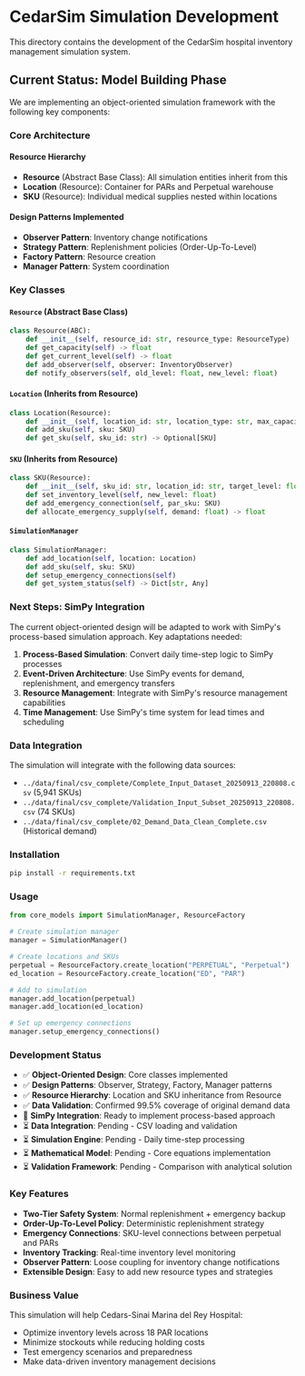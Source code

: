 # CedarSim Simulation Development

This directory contains the development of the CedarSim hospital inventory management simulation system.

## Current Status: Model Building Phase

We are implementing an object-oriented simulation framework with the following key components:

### Core Architecture

#### Resource Hierarchy
- **Resource** (Abstract Base Class): All simulation entities inherit from this
- **Location** (Resource): Container for PARs and Perpetual warehouse
- **SKU** (Resource): Individual medical supplies nested within locations

#### Design Patterns Implemented
- **Observer Pattern**: Inventory change notifications
- **Strategy Pattern**: Replenishment policies (Order-Up-To-Level)
- **Factory Pattern**: Resource creation
- **Manager Pattern**: System coordination

### Key Classes

#### `Resource` (Abstract Base Class)
```python
class Resource(ABC):
    def __init__(self, resource_id: str, resource_type: ResourceType)
    def get_capacity(self) -> float
    def get_current_level(self) -> float
    def add_observer(self, observer: InventoryObserver)
    def notify_observers(self, old_level: float, new_level: float)
```

#### `Location` (Inherits from Resource)
```python
class Location(Resource):
    def __init__(self, location_id: str, location_type: str, max_capacity: float)
    def add_sku(self, sku: SKU)
    def get_sku(self, sku_id: str) -> Optional[SKU]
```

#### `SKU` (Inherits from Resource)
```python
class SKU(Resource):
    def __init__(self, sku_id: str, location_id: str, target_level: float, lead_time: float)
    def set_inventory_level(self, new_level: float)
    def add_emergency_connection(self, par_sku: SKU)
    def allocate_emergency_supply(self, demand: float) -> float
```

#### `SimulationManager`
```python
class SimulationManager:
    def add_location(self, location: Location)
    def add_sku(self, sku: SKU)
    def setup_emergency_connections(self)
    def get_system_status(self) -> Dict[str, Any]
```

### Next Steps: SimPy Integration

The current object-oriented design will be adapted to work with SimPy's process-based simulation approach. Key adaptations needed:

1. **Process-Based Simulation**: Convert daily time-step logic to SimPy processes
2. **Event-Driven Architecture**: Use SimPy events for demand, replenishment, and emergency transfers
3. **Resource Management**: Integrate with SimPy's resource management capabilities
4. **Time Management**: Use SimPy's time system for lead times and scheduling

### Data Integration

The simulation will integrate with the following data sources:
- `../data/final/csv_complete/Complete_Input_Dataset_20250913_220808.csv` (5,941 SKUs)
- `../data/final/csv_complete/Validation_Input_Subset_20250913_220808.csv` (74 SKUs)
- `../data/final/csv_complete/02_Demand_Data_Clean_Complete.csv` (Historical demand)

### Installation

```bash
pip install -r requirements.txt
```

### Usage

```python
from core_models import SimulationManager, ResourceFactory

# Create simulation manager
manager = SimulationManager()

# Create locations and SKUs
perpetual = ResourceFactory.create_location("PERPETUAL", "Perpetual")
ed_location = ResourceFactory.create_location("ED", "PAR")

# Add to simulation
manager.add_location(perpetual)
manager.add_location(ed_location)

# Set up emergency connections
manager.setup_emergency_connections()
```

### Development Status

- ✅ **Object-Oriented Design**: Core classes implemented
- ✅ **Design Patterns**: Observer, Strategy, Factory, Manager patterns
- ✅ **Resource Hierarchy**: Location and SKU inheritance from Resource
- ✅ **Data Validation**: Confirmed 99.5% coverage of original demand data
- 🚧 **SimPy Integration**: Ready to implement process-based approach
- ⏳ **Data Integration**: Pending - CSV loading and validation
- ⏳ **Simulation Engine**: Pending - Daily time-step processing
- ⏳ **Mathematical Model**: Pending - Core equations implementation
- ⏳ **Validation Framework**: Pending - Comparison with analytical solution

### Key Features

- **Two-Tier Safety System**: Normal replenishment + emergency backup
- **Order-Up-To-Level Policy**: Deterministic replenishment strategy
- **Emergency Connections**: SKU-level connections between perpetual and PARs
- **Inventory Tracking**: Real-time inventory level monitoring
- **Observer Pattern**: Loose coupling for inventory change notifications
- **Extensible Design**: Easy to add new resource types and strategies

### Business Value

This simulation will help Cedars-Sinai Marina del Rey Hospital:
- Optimize inventory levels across 18 PAR locations
- Minimize stockouts while reducing holding costs
- Test emergency scenarios and preparedness
- Make data-driven inventory management decisions